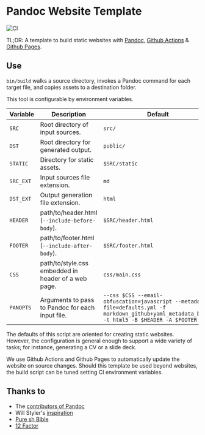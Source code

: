# Pandoc Website Template

![CI](https://github.com/alxrsngrtn/pandoc-website-template/workflows/CI/badge.svg)

TL;DR: A template to build static websites with [Pandoc](https://pandoc.org/), [Github Actions](http://github.com/actions) & [Github Pages](https://pages.github.com/). 

## Use

`bin/build` walks a source directory, invokes a Pandoc command for each target file, and copies assets to a destination folder.
 
This tool is configurable by environment variables.

| Variable  | Description                                         | Default                                               |
|-----------|-----------------------------------------------------|-------------------------------------------------------|
| `SRC`     | Root directory of input sources.                    | `src/`                                                |
| `DST`     | Root directory for generated output.                | `public/`                                             |
| `STATIC`  | Directory for static assets.                        | `$SRC/static`                                         |
| `SRC_EXT` | Input sources file extension.                       | `md`                                                  |
| `DST_EXT` | Output generation file extension.                   | `html`                                                |
| `HEADER`  | path/to/header.html (`--include-before-body`).      | `$SRC/header.html`                                    |
| `FOOTER`  | path/to/footer.html (`--include-after-body`).       | `$SRC/footer.html`                                    |
| `CSS`     | path/to/style.css embedded in header of a web page. | `css/main.css`                                        |
| `PANOPTS` | Arguments to pass to Pandoc for each input file.    | `--css $CSS --email-obfuscation=javascript --metadata-file=defaults.yml -f markdown_github+yaml_metadata_block -t html5 -B $HEADER -A $FOOTER` |

The defaults of this script are oriented for creating static websites. However, the configuration is general enough to 
support a wide variety of tasks; for instance, generating a CV or a slide deck.

We use Github Actions and Github Pages to automatically update the website on source changes. Should this template 
be used beyond websites, the build script can be tuned setting CI environment variables.

## Thanks to 

- The [contributors of Pandoc](https://github.com/jgm/pandoc/graphs/contributors)
- Will Styler's [inspiration](http://wstyler.ucsd.edu/posts/lmimg/spcv.txt)
- [Pure sh Bible](https://github.com/dylanaraps/pure-sh-bible)
- [12 Factor](https://12factor.net)
